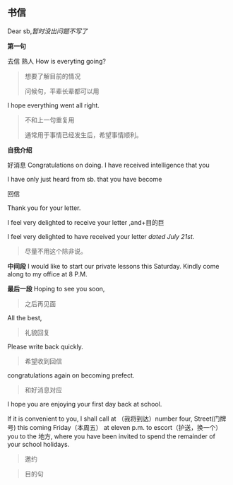 ## 书信

Dear sb,*暂时没出问题不写了*

**第一句**

<kbd>去信</kbd> <kbd>熟人</kbd> 
How is everyting going?

> 想要了解目前的情况
> 
> 问候句，平辈长辈都可以用

I hope everything went all right.

> 不和上一句重复用
> 
> 通常用于事情已经发生后，希望事情顺利。

**自我介绍**

<kbd>好消息</kbd>
Congratulations on doing. I have received intelligence that you 

I have only just heard from sb. that you have become

<kbd>回信<kbd>

Thank you for your letter.

I feel very delighted to receive your letter ,and+目的巨

I feel very delighted to have received your letter *dated July 21st*.
> 尽量不用这个除非说。

**中间段**
I would like to start our private lessons this Saturday. Kindly come along to my office at 8 P.M. 

**最后一段**
Hoping to see you soon,  

> 之后再见面

All the best,
> 
>礼貌回复

Please write back quickly.
> 
> 希望收到回信

congratulations again on becoming prefect.
> 和好消息对应

I hope you are enjoying your first day back at school. 

If it is convenient to you, I shall call at （我将到达）number four, Street(门牌号) this coming Friday（本周五） at eleven p.m. to escort（护送，换一个） you to the 地方, where you have been invited to spend the remainder of your school holidays. 
> 邀约


 


> 目的句
